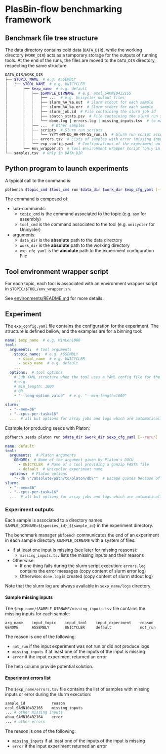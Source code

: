 # PlasBin-flow benchmarking framework

## Benchmark file tree structure

The data directory contains cold data (`DATA_DIR`), while the working directory (`WORK_DIR`) acts as a temporary storage for the outputs of running tools.
At the end of the runs, the files are moved to the `DATA_DIR` directory, respecting the same structure.

```sh
DATA_DIR/WORK_DIR
├── $TOPIC_NAME  # e.g. ASSEMBLY
│   └── $TOOL_NAME  # e.g. UNICYCLER
│       ├── $exp_name  # e.g. default
│       │   ├── $SAMPLE_DIRNAME  # e.g. ecol_SAMN10432165
│       │   │   ├── ...  # e.g. Unicycler output files
│       │   │   ├── slurm_%A_%a.out  # Slurm stdout for each sample
│       │   │   ├── slurm_%A_%a.err  # Slurm stderr for each sample
│       │   │   ├── slurm_job.id  # File containing the slurm job id
│       │   │   ├── sbatch_stats.psv  # File containing the slurm run stats (Pipe Separated Value format)
│       │   │   └── done.log | errors.log | missing_inputs.tsv  # to mark the status of the sample experiment
│       │   ├── ...  # Other samples
│       │   ├── scripts  # Slurm run scripts
│       │   │   └── YYYY-MM-DD_HH-MM-SS_run.sh  # Slurm run script according to the horodatage
│       │   ├── errors.tsv  # Lists of samples with error (missing inputs or error during slurm run)
│       │   └── exp_config.yaml  # Configurations of the experiment on the tool for the topic
│       └── env_wrapper.sh  # Tool environment wrapper script (only in DATA_DIR tree)
└── samples.tsv  # Only in DATA_DIR
```

## Python program to launch experiments

A typical call to the command is:
<!-- DOCU fix command args order -->
```sh
pbfbench $topic_cmd $tool_cmd run $data_dir $work_dir $exp_cfg_yaml [--rerun]
```

The command is composed of:

* sub-commands:
  * `topic_cmd` is the command associated to the topic (e.g. `asm` for assembly)
  * `tool_cmd` is the command associated to the tool (e.g. `unicycler` for Unicycler)
* arguments:
  * `data_dir` is the **absolute** path to the data directory
  * `work_dir` is the **absolute** path to the working directory
  * `exp_cfg_yaml` is the **absolute** path to the experiment configuration File

## Tool environment wrapper script

For each topic, each tool is associated with an environment wrapper script in `$TOPIC/$TOOL/env_wrapper.sh`.

See [environments/README.md](environments/README.md) for more details.

## Experiment

The `exp_config.yaml` file contains the configuration for the experiment.
The structure is defined bellow, and the examples are for a binning tool:

```yaml
name: $exp_name  # e.g. MinLen1000
tool:
  arguments:  # tool arguments
    $topic_name:  # e.g. ASSEMBLY
      - $tool_name  # e.g. UNICYCLER
      - $exp_name  # e.g. default
    ...
  options:  # tool options
    # Sub YAML structure when the tool uses a YAML config file for the options
    # e.g.
    # min_length: 1000
    # OR
    - "--long-option value"  # e.g. "--min-length=1000"
    ...
slurm:
  - "--mem=36"
  - "--cpus-per-task=16"
  ...  # all but options for array jobs and logs which are automatically set
```

Example for producing seeds with Platon:

```sh
pbfbench seeds platon run $data_dir $work_dir $exp_cfg_yaml [--rerun]
```

```yaml
name: default
tool:
  arguments:  # Platon arguments
    GENOME:  # Name of the argument given by Platon's DOCU
      - UNICYCLER  # Name of a tool providing a gunzip FASTA file
      - default  # Unicycler experiment name
  options:  # Platon options
    "--db \"/absolute/path/to/platon/db\""  # Escape quotes because of YAML
slurm:
  - "--mem=36"
  - "--cpus-per-task=16"
  ...  # all but options for array jobs and logs which are automatically set
```

### Experiment outputs

Each sample is associated to a directory names `SAMPLE_DIRNAME=${species_id}_${sample_id}` in the experiment directory.

The benchmark manager `pbfbench` communicates the end of an experiment in each sample directory `$SAMPLE_DIRNAME` with a system of files:

* If at least one input is missing (see later for missing reasons):
  * `missing_inputs.tsv` lists the missing inputs and their reasons
* Otherwise:
  * If one thing fails during the slurm script execution: `errors.log` contains the error messages (copy content of slurm error log)
  * Otherwise: `done.log` is created (copy content of slurm stdout log)

Note that the slurm log are always available in `$exp_name/logs` directory.

#### Sample missing inputs

The `$exp_name/$SAMPLE_DIRNAME/missing_inputs.tsv` file contains the missing inputs for each sample:

```html
arg_name    input_topic    input_tool    input_experiment    reason    help
GENOME      ASSEMBLY       UNICYCLER     default             not_run   "pbfbench asm unicycler run --help"
```

The reason is one of the following:

* `not_run` if the input experiment was not run or did not produce logs
* `missing_inputs` if at least one of the inputs of the input is missing
* `error` if the input experiment returned an error

The help column provide potential solution.

#### Experiment errors list

The `$exp_name/errors.tsv` file contains the list of samples with missing inputs or error during the slurm execution:

```python
sample_id            reason
ecol_SAMN10432165    missing_inputs
... # other missing inputs
abau_SAMN10432164    error
... # other errors
```

The reason is one of the following:

* `missing_inputs` if at least one of the inputs of the input is missing
* `error` if the input experiment returned an error
